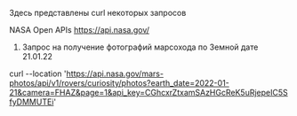 Здесь представлены curl некоторых запросов

NASA Open APIs 
https://api.nasa.gov/


1) Запрос на получение фотографий марсохода по Земной дате 21.01.22

curl --location 'https://api.nasa.gov/mars-photos/api/v1/rovers/curiosity/photos?earth_date=2022-01-21&camera=FHAZ&page=1&api_key=CGhcxrZtxamSAzHGcReK5uRjepeIC5SfyDMMUTEi'
